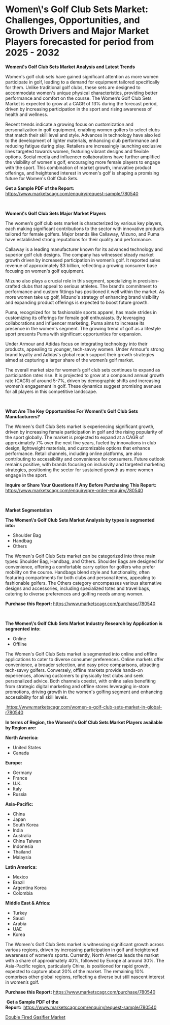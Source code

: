 <p><h1>Women\'s Golf Club Sets Market: Challenges, Opportunities, and Growth Drivers and Major Market Players forecasted for period from 2025 - 2032</h1></p><p><strong>Women\'s Golf Club Sets Market Analysis and Latest Trends</strong></p>
<p><p>Women's golf club sets have gained significant attention as more women participate in golf, leading to a demand for equipment tailored specifically for them. Unlike traditional golf clubs, these sets are designed to accommodate women's unique physical characteristics, providing better performance and comfort on the course. The Women’s Golf Club Sets Market is expected to grow at a CAGR of 13% during the forecast period, driven by increasing participation in the sport and rising awareness of health and wellness.</p><p>Recent trends indicate a growing focus on customization and personalization in golf equipment, enabling women golfers to select clubs that match their skill level and style. Advances in technology have also led to the development of lighter materials, enhancing club performance and reducing fatigue during play. Retailers are increasingly launching exclusive lines targeted towards women, featuring vibrant designs and flexible options. Social media and influencer collaborations have further amplified the visibility of women's golf, encouraging more female players to engage with the sport. This combination of market growth, innovative product offerings, and heightened interest in women's golf is shaping a promising future for Women's Golf Club Sets.</p></p>
<p><strong>Get a Sample PDF of the Report:&nbsp;</strong> <a href="https://www.marketscagr.com/enquiry/request-sample/780540?utm_campaign=3249&utm_medium=2&utm_source=Github&utm_content=ia&utm_term=26032025&utm_id=womens-golf-club-sets">https://www.marketscagr.com/enquiry/request-sample/780540</a></p>
<p>&nbsp;</p>
<p><strong>Women\'s Golf Club Sets Major Market Players</strong></p>
<p><p>The women’s golf club sets market is characterized by various key players, each making significant contributions to the sector with innovative products tailored for female golfers. Major brands like Callaway, Mizuno, and Puma have established strong reputations for their quality and performance.</p><p>Callaway is a leading manufacturer known for its advanced technology and superior golf club designs. The company has witnessed steady market growth driven by increased participation in women’s golf. It reported sales revenue of approximately $3 billion, reflecting a growing consumer base focusing on women's golf equipment.</p><p>Mizuno also plays a crucial role in this segment, specializing in precision-crafted clubs that appeal to serious athletes. The brand’s commitment to performance and custom fittings has positioned it well within the market. As more women take up golf, Mizuno's strategy of enhancing brand visibility and expanding product offerings is expected to boost future growth.</p><p>Puma, recognized for its fashionable sports apparel, has made strides in customizing its offerings for female golf enthusiasts. By leveraging collaborations and influencer marketing, Puma aims to increase its presence in the women's segment. The growing trend of golf as a lifestyle sport presents Puma with significant opportunities for expansion.</p><p>Under Armour and Adidas focus on integrating technology into their products, appealing to younger, tech-savvy women. Under Armour's strong brand loyalty and Adidas's global reach support their growth strategies aimed at capturing a larger share of the women’s golf market.</p><p>The overall market size for women’s golf club sets continues to expand as participation rates rise. It is projected to grow at a compound annual growth rate (CAGR) of around 5-7%, driven by demographic shifts and increasing women’s engagement in golf. These dynamics suggest promising avenues for all players in this competitive landscape.</p></p>
<p>&nbsp;</p>
<p><strong>What Are The Key Opportunities For Women\'s Golf Club Sets Manufacturers?</strong></p>
<p><p>The Women's Golf Club Sets market is experiencing significant growth, driven by increasing female participation in golf and the rising popularity of the sport globally. The market is projected to expand at a CAGR of approximately 7% over the next five years, fueled by innovations in club design, lightweight materials, and customizable options that enhance performance. Retail channels, including online platforms, are also contributing to accessibility and convenience for consumers. Future outlook remains positive, with brands focusing on inclusivity and targeted marketing strategies, positioning the sector for sustained growth as more women engage in the sport.</p></p>
<p><strong>Inquire or Share Your Questions If Any Before Purchasing This Report:</strong> <a href="https://www.marketscagr.com/enquiry/pre-order-enquiry/780540?utm_campaign=3249&utm_medium=2&utm_source=Github&utm_content=ia&utm_term=26032025&utm_id=womens-golf-club-sets">https://www.marketscagr.com/enquiry/pre-order-enquiry/780540</a></p>
<p>&nbsp;</p>
<p><strong>Market Segmentation</strong></p>
<p><strong>The Women\'s Golf Club Sets Market Analysis by types is segmented into:</strong></p>
<p><ul><li>Shoulder Bag</li><li>Handbag</li><li>Others</li></ul></p>
<p><p>The Women's Golf Club Sets market can be categorized into three main types: Shoulder Bag, Handbag, and Others. Shoulder Bags are designed for convenience, offering a comfortable carry option for golfers who prefer mobility on the course. Handbags blend style and functionality, often featuring compartments for both clubs and personal items, appealing to fashionable golfers. The Others category encompasses various alternative designs and accessories, including specialized totes and travel bags, catering to diverse preferences and golfing needs among women.</p></p>
<p><strong>Purchase this Report:&nbsp;</strong><a href="https://www.marketscagr.com/purchase/780540?utm_campaign=3249&utm_medium=2&utm_source=Github&utm_content=ia&utm_term=26032025&utm_id=womens-golf-club-sets">https://www.marketscagr.com/purchase/780540</a></p>
<p>&nbsp;</p>
<p><strong>The Women\'s Golf Club Sets Market Industry Research by Application is segmented into:</strong></p>
<p><ul><li>Online</li><li>Offline</li></ul></p>
<p><p>The Women's Golf Club Sets market is segmented into online and offline applications to cater to diverse consumer preferences. Online markets offer convenience, a broader selection, and easy price comparisons, attracting tech-savvy golfers. Conversely, offline markets provide hands-on experiences, allowing customers to physically test clubs and seek personalized advice. Both channels coexist, with online sales benefiting from strategic digital marketing and offline stores leveraging in-store promotions, driving growth in the women's golfing segment and enhancing accessibility for all skill levels.</p></p>
<p><a href="https://www.marketscagr.com/women-s-golf-club-sets-market-in-global-r780540?utm_campaign=3249&utm_medium=2&utm_source=Github&utm_content=ia&utm_term=26032025&utm_id=womens-golf-club-sets">&nbsp;https://www.marketscagr.com/women-s-golf-club-sets-market-in-global-r780540</a></p>
<p><strong>In terms of Region, the Women\'s Golf Club Sets Market Players available by Region are:</strong></p>
<p>
    <p> <strong> North America: </strong>
        <ul>
            <li>United States</li>
            <li>Canada</li>
        </ul>
        </p> 
    <p> <strong> Europe: </strong>
        <ul>
            <li>Germany</li>
            <li>France</li>
            <li>U.K.</li>
            <li>Italy</li>
            <li>Russia</li>
        </ul>
        </p> 
    <p> <strong> Asia-Pacific: </strong>
        <ul>
            <li>China</li>
            <li>Japan</li>
            <li>South Korea</li>
            <li>India</li>
            <li>Australia</li>
            <li>China Taiwan</li>
            <li>Indonesia</li>
            <li>Thailand</li>
            <li>Malaysia</li>
        </ul>
        </p> 
    <p> <strong> Latin America: </strong>
        <ul>
            <li>Mexico</li>
            <li>Brazil</li>
            <li>Argentina Korea</li>
            <li>Colombia</li>
        </ul>
        </p> 
    <p> <strong> Middle East & Africa: </strong>
        <ul>
            <li>Turkey</li>
            <li>Saudi</li>
            <li>Arabia</li>
            <li>UAE</li>
            <li>Korea</li>
        </ul>
    </p>
    </p>
<p><p>The Women's Golf Club Sets market is witnessing significant growth across various regions, driven by increasing participation in golf and heightened awareness of women’s sports. Currently, North America leads the market with a share of approximately 40%, followed by Europe at around 30%. The Asia-Pacific region, particularly China, is positioned for rapid growth, expected to capture about 20% of the market. The remaining 10% comprises other global regions, reflecting a diverse but still nascent interest in women’s golf.</p></p>
<p><strong>Purchase this Report: </strong><a href="https://www.marketscagr.com/purchase/780540?utm_campaign=3249&utm_medium=2&utm_source=Github&utm_content=ia&utm_term=26032025&utm_id=womens-golf-club-sets">https://www.marketscagr.com/purchase/780540</a></p>
<p>&nbsp;<strong>Get a Sample PDF of the Report:&nbsp;&nbsp;</strong><a href="https://www.marketscagr.com/enquiry/request-sample/780540?utm_campaign=3249&utm_medium=2&utm_source=Github&utm_content=ia&utm_term=26032025&utm_id=womens-golf-club-sets">https://www.marketscagr.com/enquiry/request-sample/780540</a></p>
<p><strong></strong></p>
<p><p><a href="https://github.com/dushornerfe/Market-Research-Report-List-1/blob/main/double-fired-gasifier-market.md?utm_campaign=3249&utm_medium=2&utm_source=Github&utm_content=ia&utm_term=26032025&utm_id=womens-golf-club-sets">Double Fired Gasifier Market</a></p></p>